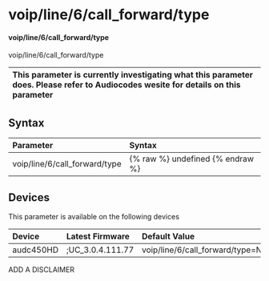 ﻿---
description: voip/line/6/call_forward/type
search: false
---

# voip/line/6/call_forward/type

#### voip/line/6/call_forward/type

voip/line/6/call_forward/type


| This parameter is currently investigating what this parameter does. Please refer to Audiocodes wesite for details on this parameter | 
| :--- |

## Syntax
| Parameter | Syntax |
| :--- | :--- |
|voip/line/6/call_forward/type | {% raw %} undefined {% endraw %}|

## Devices
This parameter is available on the following devices

| Device | Latest Firmware | Default Value |
|:---|:---|:---|
| audc450HD | ;UC_3.0.4.111.77 | voip/line/6/call_forward/type=NO_REPLY 

ADD A DISCLAIMER

